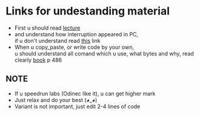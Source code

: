 # Links for undestanding material
- First u should read [lecture](https://docviewer.yandex.by/view/0/?*=q2BK6rh6Q5qlo7EqjNfhNGWR42N7InVybCI6InlhLWRpc2stcHVibGljOi8vaGNYTnJMVzk1V3BiVlMybVdEekVRN1dzQkZnbk1OY3YzeVdVdFgwQVJrUEoyL1JmTkpyT3JraWlYamx0aUZkWStiM25DS0xDVlRKK1NJbmFPVXZ2SFE9PTov0JvQtdC60YbQuNC4Lz01XzA90J%2FQmtCf0YDQtdGA0YvQstCw0L3QuNC5Xy5wcHQiLCJ0aXRsZSI6Ij01XzA90J%2FQmtCf0YDQtdGA0YvQstCw0L3QuNC5Xy5wcHQiLCJub2lmcmFtZSI6ZmFsc2UsInVpZCI6IjAiLCJ0cyI6MTY0NjA0MjIyNjQyMiwieXUiOiI0MDI2Njk0MDAxNjQ2MDQyMjAyIn0%3D) 
- and understand how interruption appeared in PC,
    <br> if u don't understand read [this](https://osdev.fandom.com/ru/wiki/%D0%9F%D1%80%D0%BE%D0%B3%D1%80%D0%B0%D0%BC%D0%BC%D0%B8%D1%80%D1%83%D0%B5%D0%BC%D1%8B%D0%B9_%D0%BA%D0%BE%D0%BD%D1%82%D1%80%D0%BE%D0%BB%D0%BB%D0%B5%D1%80_%D0%BF%D1%80%D0%B5%D1%80%D1%8B%D0%B2%D0%B0%D0%BD%D0%B8%D0%B9) link
    </br>
-  When u copy_paste, or write code by your own,
  <br> u should understand all comand which u use, what bytes and why, read clearly [book](https://drive.google.com/file/d/1aG7Vo_kJ4ZMPGaH0aOFx7MC1hDn_T09z/view?usp=sharing) p 486</br>
## NOTE

+ If u speedrun labs (Odinec like it), u can get higher mark
+ Just relax and do your best (◕_◕)
+ Variant is not important, just edit 2-4 lines of code